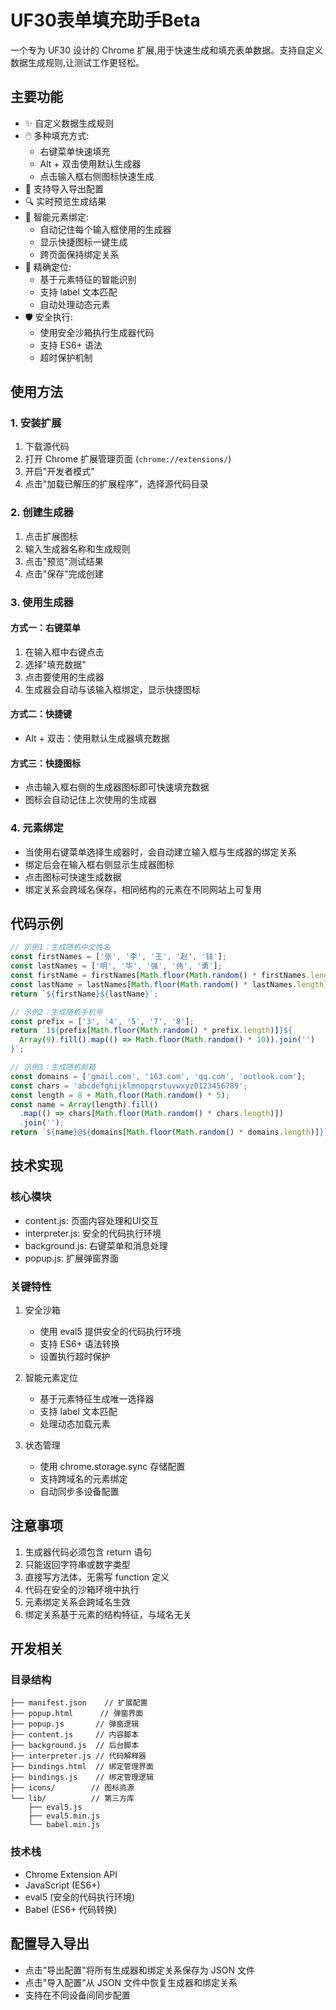 # UF30表单填充助手Beta

一个专为 UF30 设计的 Chrome 扩展,用于快速生成和填充表单数据。支持自定义数据生成规则,让测试工作更轻松。

## 主要功能

- ✨ 自定义数据生成规则
- 🖱️ 多种填充方式:
  - 右键菜单快速填充
  - Alt + 双击使用默认生成器
  - 点击输入框右侧图标快速生成
- 💾 支持导入导出配置
- 🔍 实时预览生成结果
- 🔗 智能元素绑定:
  - 自动记住每个输入框使用的生成器
  - 显示快捷图标一键生成
  - 跨页面保持绑定关系
- 🎯 精确定位:
  - 基于元素特征的智能识别
  - 支持 label 文本匹配
  - 自动处理动态元素
- 🛡️ 安全执行:
  - 使用安全沙箱执行生成器代码
  - 支持 ES6+ 语法
  - 超时保护机制

## 使用方法

### 1. 安装扩展
1. 下载源代码
2. 打开 Chrome 扩展管理页面 (`chrome://extensions/`)
3. 开启"开发者模式"
4. 点击"加载已解压的扩展程序"，选择源代码目录

### 2. 创建生成器
1. 点击扩展图标
2. 输入生成器名称和生成规则
3. 点击"预览"测试结果
4. 点击"保存"完成创建

### 3. 使用生成器

#### 方式一：右键菜单
1. 在输入框中右键点击
2. 选择"填充数据"
3. 点击要使用的生成器
4. 生成器会自动与该输入框绑定，显示快捷图标

#### 方式二：快捷键
- Alt + 双击：使用默认生成器填充数据

#### 方式三：快捷图标
- 点击输入框右侧的生成器图标即可快速填充数据
- 图标会自动记住上次使用的生成器

### 4. 元素绑定
- 当使用右键菜单选择生成器时，会自动建立输入框与生成器的绑定关系
- 绑定后会在输入框右侧显示生成器图标
- 点击图标可快速生成数据
- 绑定关系会跨域名保存，相同结构的元素在不同网站上可复用

## 代码示例

```javascript
// 示例1：生成随机中文姓名
const firstNames = ['张', '李', '王', '赵', '钱'];
const lastNames = ['明', '华', '强', '伟', '勇'];
const firstName = firstNames[Math.floor(Math.random() * firstNames.length)];
const lastName = lastNames[Math.floor(Math.random() * lastNames.length)];
return `${firstName}${lastName}`;

// 示例2：生成随机手机号
const prefix = ['3', '4', '5', '7', '8'];
return `1${prefix[Math.floor(Math.random() * prefix.length)]}${
  Array(9).fill().map(() => Math.floor(Math.random() * 10)).join('')
}`;

// 示例3：生成随机邮箱
const domains = ['gmail.com', '163.com', 'qq.com', 'outlook.com'];
const chars = 'abcdefghijklmnopqrstuvwxyz0123456789';
const length = 8 + Math.floor(Math.random() * 5);
const name = Array(length).fill()
  .map(() => chars[Math.floor(Math.random() * chars.length)])
  .join('');
return `${name}@${domains[Math.floor(Math.random() * domains.length)]}`;
```

## 技术实现

### 核心模块
- content.js: 页面内容处理和UI交互
- interpreter.js: 安全的代码执行环境
- background.js: 右键菜单和消息处理
- popup.js: 扩展弹窗界面

### 关键特性
1. 安全沙箱
   - 使用 eval5 提供安全的代码执行环境
   - 支持 ES6+ 语法转换
   - 设置执行超时保护

2. 智能元素定位
   - 基于元素特征生成唯一选择器
   - 支持 label 文本匹配
   - 处理动态加载元素

3. 状态管理
   - 使用 chrome.storage.sync 存储配置
   - 支持跨域名的元素绑定
   - 自动同步多设备配置

## 注意事项

1. 生成器代码必须包含 return 语句
2. 只能返回字符串或数字类型
3. 直接写方法体，无需写 function 定义
4. 代码在安全的沙箱环境中执行
5. 元素绑定关系会跨域名生效
6. 绑定关系基于元素的结构特征，与域名无关

## 开发相关

### 目录结构
```
├── manifest.json    // 扩展配置
├── popup.html      // 弹窗界面
├── popup.js       // 弹窗逻辑
├── content.js     // 内容脚本
├── background.js  // 后台脚本
├── interpreter.js // 代码解释器
├── bindings.html  // 绑定管理界面
├── bindings.js    // 绑定管理逻辑
├── icons/        // 图标资源
└── lib/          // 第三方库
    ├── eval5.js
    ├── eval5.min.js
    └── babel.min.js
```

### 技术栈

- Chrome Extension API
- JavaScript (ES6+)
- eval5 (安全的代码执行环境)
- Babel (ES6+ 代码转换)

## 配置导入导出

- 点击"导出配置"将所有生成器和绑定关系保存为 JSON 文件
- 点击"导入配置"从 JSON 文件中恢复生成器和绑定关系
- 支持在不同设备间同步配置